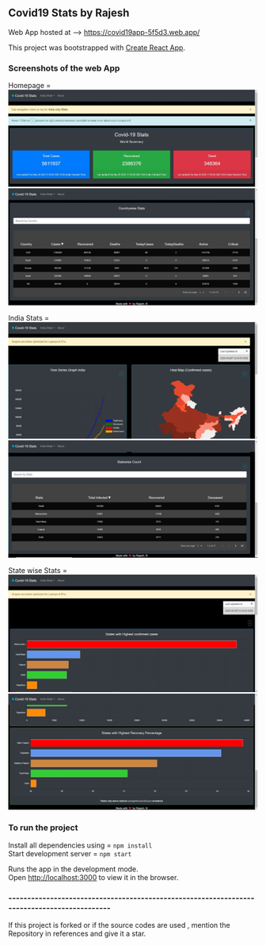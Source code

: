 ## Covid19 Stats by Rajesh

Web App hosted at --> https://covid19app-5f5d3.web.app/

This project was bootstrapped with [Create React App](https://github.com/facebook/create-react-app).

### Screenshots of the web App
Homepage =
![homepage1](src/screenshots/homepage1.JPG)
![homepage2](src/screenshots/homepage2.JPG)

India Stats =
![indiastats1](src/screenshots/indiastats1.JPG)
![indiastats2](src/screenshots/indiastats2.JPG)

State wise Stats =
![statestats1](src/screenshots/statestats1.JPG)
![statestats1](src/screenshots/statestats2.JPG)


### To run the project
Install all dependencies using = `npm install` <br />
Start development server =  `npm start` <br />

Runs the app in the development mode.<br />
Open [http://localhost:3000](http://localhost:3000) to view it in the browser.


### --------------------------------------------------------------------------------------------
If this project is forked or if the source codes are used , mention the Repository in references and give it a star.

